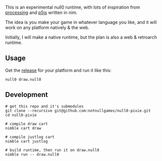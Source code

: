 This is an experimental null0 runtime, with lots of inspiration from [processing](https://processing.org/) and [p5js](https://p5js.org/) written in nim.

The idea is you make your game in whatever language you like, and it will work on any platform natively & the web.

Initially, I will make a native runtime, but the plan is also a web & retroarch runtime.


## Usage

Get the [release](https://github.com/notnullgames/null0-p5/releases) for your platform and run it like this:

```
null0 draw.null0
```

## Development

```
# get this repo and it's submodules
git clone --recursive git@github.com:notnullgames/null0-pixie.git
cd null0-pixie

# compile draw cart
nimble cart draw

# compile justlog cart
nimble cart justlog

# build runtime, then run it on draw.null0
nimble run -- draw.null0
```